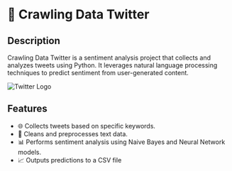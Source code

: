 # 🌟 Crawling Data Twitter

## Description
Crawling Data Twitter is a sentiment analysis project that collects and analyzes tweets using Python. It leverages natural language processing techniques to predict sentiment from user-generated content.

![Twitter Logo](https://upload.wikimedia.org/wikipedia/en/6/60/Twitter_bird_logo_2012.svg) <!-- Placeholder for an image -->

## Features
- 🌐 Collects tweets based on specific keywords.
- 🧹 Cleans and preprocesses text data.
- 📊 Performs sentiment analysis using Naive Bayes and Neural Network models.
- 📈 Outputs predictions to a CSV file
